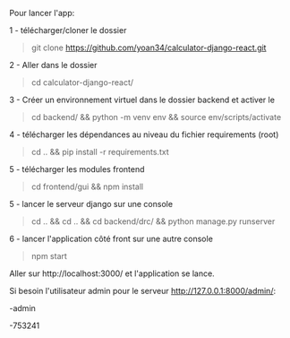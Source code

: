 Pour lancer l'app:

1 - télécharger/cloner le dossier
  > git clone https://github.com/yoan34/calculator-django-react.git
  
2 - Aller dans le dossier
  > cd calculator-django-react/
  
3 - Créer un environnement virtuel dans le dossier backend et activer le
  > cd backend/ && python -m venv env && source env/scripts/activate
  
4 - télécharger les dépendances au niveau du fichier requirements (root)
  > cd .. && pip install -r requirements.txt
  
5 - télécharger les modules frontend
  > cd frontend/gui && npm install
  
5 - lancer le serveur django sur une console
  > cd .. && cd .. && cd backend/drc/ && python manage.py runserver
  
6 - lancer l'application côté front sur une autre console
  > npm start
  
Aller sur http://localhost:3000/ et l'application se lance.

Si besoin l'utilisateur admin pour le serveur http://127.0.0.1:8000/admin/:

-admin

-753241
